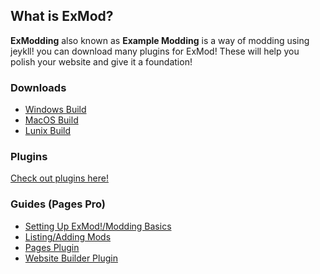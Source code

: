 ## What is ExMod?

**ExModding** also known as **Example Modding** is a way of modding using jeykll! you can download many plugins for ExMod! These will help you polish your website and give it a foundation!

### Downloads
- [Windows Build]()
- [MacOS Build]()
- [Lunix Build]()

### Plugins
[Check out plugins here!]()

### Guides (Pages Pro)
- [Setting Up ExMod!/Modding Basics]()
- [Listing/Adding Mods]()
- [Pages Plugin]()
- [Website Builder Plugin]()
